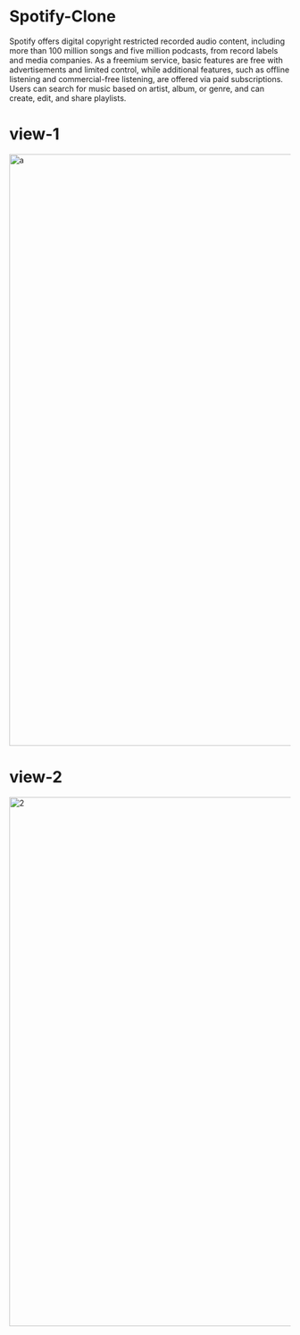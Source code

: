 # Spotify-Clone

Spotify offers digital copyright restricted recorded audio content, including more than 100 million songs and five million podcasts, from record labels and media companies. As a freemium service, basic features are free with advertisements and limited control, while additional features, such as offline listening and commercial-free listening, are offered via paid subscriptions. Users can search for music based on artist, album, or genre, and can create, edit, and share playlists.

# view-1

<img width="1060" alt="a" src="https://user-images.githubusercontent.com/103755649/232550581-bb2965c1-f362-4fbd-bbd4-40825389683c.png">

# view-2

<img width="948" alt="2" src="https://user-images.githubusercontent.com/103755649/232839397-ecd64e0a-4e9a-4062-8367-69743b31e4dd.png">
